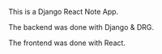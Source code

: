 This is a Django React Note App.

The backend was done with Django & DRG.

The frontend was done with React.
